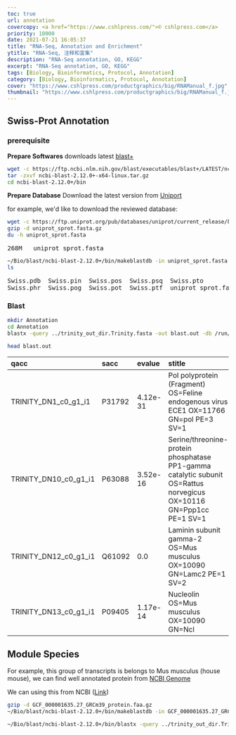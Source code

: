 ```yaml
---
toc: true
url: annotation
covercopy: <a href="https://www.cshlpress.com/">© cshlpress.com</a>
priority: 10000
date: 2021-07-21 16:05:37
title: "RNA-Seq, Annotation and Enrichment"
ytitle: "RNA-Seq, 注释和富集"
description: "RNA-Seq annotation, GO, KEGG"
excerpt: "RNA-Seq annotation, GO, KEGG"
tags: [Biology, Bioinformatics, Protocol, Annotation]
category: [Biology, Bioinformatics, Protocol, Annotation]
cover: "https://www.cshlpress.com/productgraphics/big/RNAManual_f.jpg"
thumbnail: "https://www.cshlpress.com/productgraphics/big/RNAManual_f.jpg"
---
```


## Swiss-Prot Annotation

### prerequisite

**Prepare Softwares**
downloads latest [blast+](https://ftp.ncbi.nlm.nih.gov/blast/executables/blast+/LATEST/)
```bash
wget -c https://ftp.ncbi.nlm.nih.gov/blast/executables/blast+/LATEST/ncbi-blast-2.12.0+-x64-linux.tar.gz
tar -zxvf ncbi-blast-2.12.0+-x64-linux.tar.gz
cd ncbi-blast-2.12.0+/bin
```


**Prepare Database**
Download the latest version from [Uniport](https://www.uniprot.org/downloads)

for example, we'd like to download the reviewed database:
```bash
wget -c https://ftp.uniprot.org/pub/databases/uniprot/current_release/knowledgebase/complete/uniprot_sprot.fasta.gz
gzip -d uniprot_sprot.fasta.gz
du -h uniprot_sprot.fasta
```

<pre>268M	uniprot_sprot.fasta</pre>

```bash
~/Bio/blast/ncbi-blast-2.12.0+/bin/makeblastdb -in uniprot_sprot.fasta  -dbtype prot -parse_seqids -out Swiss
ls
```
<pre>
Swiss.pdb  Swiss.pin  Swiss.pos  Swiss.psq  Swiss.pto
Swiss.phr  Swiss.pog  Swiss.pot  Swiss.ptf  uniprot_sprot.fasta
</pre>

### Blast
```bash
mkdir Annotation
cd Annotation
blastx -query ../trinity_out_dir.Trinity.fasta -out blast.out -db /run/media/ken/BackUP/blastdb/Swiss -outfmt "6 qacc sacc evalue stitle sblastname" -evalue 1e-5 -max_target_seqs 1 -num_threads 8 -max_hsps 1

head blast.out
```
|qacc|sacc|evalue|stitle|sblastname|
|:-|:-|:-|:-|:-|
TRINITY_DN1_c0_g1_i1|P31792|4.12e-31|Pol polyprotein (Fragment) OS=Feline endogenous virus ECE1 OX=11766 GN=pol PE=3 SV=1|N/A
TRINITY_DN10_c0_g1_i1|P63088|3.52e-16|Serine/threonine-protein phosphatase PP1-gamma catalytic subunit OS=Rattus norvegicus OX=10116 GN=Ppp1cc PE=1 SV=1|N/A
TRINITY_DN12_c0_g1_i1|Q61092|0.0|Laminin subunit gamma-2 OS=Mus musculus OX=10090 GN=Lamc2 PE=1 SV=2|N/A
TRINITY_DN13_c0_g1_i1|P09405|1.17e-14|Nucleolin OS=Mus musculus OX=10090 GN=Ncl


## Module Species

For example, this group of transcripts is belongs to Mus musculus (house mouse), we can find well annotated protein from [NCBI Genome](https://www.ncbi.nlm.nih.gov/genome/?term=txid10090[orgn])

We can using this from NCBI ([Link](https://ftp.ncbi.nlm.nih.gov/genomes/all/GCF/000/001/635/GCF_000001635.27_GRCm39/GCF_000001635.27_GRCm39_protein.faa.gz))

```bash
gzip -d GCF_000001635.27_GRCm39_protein.faa.gz
~/Bio/blast/ncbi-blast-2.12.0+/bin/makeblastdb -in GCF_000001635.27_GRCm39_protein.faa  -dbtype prot -parse_seqids -out Mus_musculus

~/Bio/blast/ncbi-blast-2.12.0+/bin/blastx -query ../trinity_out_dir.Trinity.fasta -out blast.out_Mus -db /run/media/ken/BackUP/blastdb/Swiss -outfmt "6 qacc sacc evalue stitle sblastname" -evalue 1e-5 -max_target_seqs 1 -num_threads 8 -max_hsps 1

```

